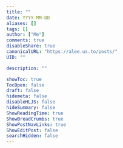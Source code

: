 ```yaml
---
title: ""
date: YYYY-MM-DD
aliases: []
tags: []
author: ["Me"]
comments: true
disableShare: true
canonicalURL: "https://alee.us.to/posts/"
UID: ""

description: ""

showToc: true
TocOpen: false
draft: false
hidemeta: false
disableHLJS: false
hideSummary: false
ShowReadingTime: true
ShowBreadCrumbs: true
ShowPostNavLinks: true
ShowEditPost: false
searchHidden: false
---
```

